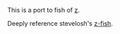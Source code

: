This is a port to fish of [z](https://github.com/rupa/z).

Deeply reference stevelosh's [z-fish](https://github.com/sjl/z-fish).
